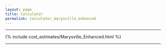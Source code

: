 ```yaml
---
layout: page
title: Calculator
permalink: calculator_marysville_enhanced
---
```


___

{% include cost_estimates/Marysville_Enhanced.html %}

___


